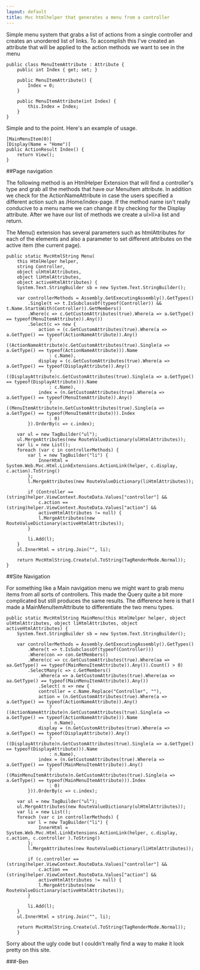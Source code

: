 ```yaml
---
layout: default
title: Mvc htmlhelper that generates a menu from a controller
---
```


Simple menu system that grabs a list of actions from a single controller and creates an unordered list of links. To accomplish this I've created an attribute that will be applied to the action methods we want to see in the menu

<pre><code>public class MenuItemAttribute : Attribute {
    public int Index { get; set; }

    public MenuItemAttribute() {
        Index = 0;
    }

    public MenuItemAttribute(int Index) {
        this.Index = Index;
    }
}
</code></pre>

Simple and to the point. Here's an example of usage.

<pre><code>[MainMenuItem(0)]
[Display(Name = "Home")]
public ActionResult Index() {
    return View();
}
</code></pre>

##Page navigation

The following method is an HtmlHelper Extension that will find a controller's type and grab all the methods that have our MenuItem attribute. In addition we check for the ActionNameAttribute in case the users specified a different action such as /Home/index-page. If the method name isn't really conducive to a menu name we can change it by checking for the Display attribute. After we have our list of methods we create a ul>li>a list and return.

The Menu() extension has several parameters such as htmlAttributes for each of the elements and also a parameter to set different attributes on the active item (the current page).

<pre><code>public static MvcHtmlString Menu(
    this HtmlHelper helper,
    string Controller,
    object ulHtmlAttributes,
    object liHtmlAttributes,
    object activeHtmlAttributes) {
    System.Text.StringBuilder sb = new System.Text.StringBuilder();

    var controllerMethods = Assembly.GetExecutingAssembly().GetTypes()
        .Single(t => t.IsSubclassOf(typeof(Controller)) && t.Name.StartsWith(Controller)).GetMembers()
        .Where(c => c.GetCustomAttributes(true).Where(a => a.GetType() == typeof(MenuItemAttribute)).Any())
        .Select(c => new {
            action = (c.GetCustomAttributes(true).Where(a => a.GetType() == typeof(ActionNameAttribute)).Any()
                ? ((ActionNameAttribute)c.GetCustomAttributes(true).Single(a => a.GetType() == typeof(ActionNameAttribute))).Name
                : c.Name),
            display = (c.GetCustomAttributes(true).Where(a => a.GetType() == typeof(DisplayAttribute)).Any()
                ? ((DisplayAttribute)c.GetCustomAttributes(true).Single(a => a.GetType() == typeof(DisplayAttribute))).Name
                : c.Name),
            index = (n.GetCustomAttributes(true).Where(a => a.GetType() == typeof(MenuItemAttribute)).Any()
                ? ((MenuItemAttribute)n.GetCustomAttributes(true).Single(a => a.GetType() == typeof(MenuItemAttribute))).Index
                : 0)
        }).OrderBy(c => c.index);

    var ul = new TagBuilder("ul");
    ul.MergeAttributes<string, object>(new RouteValueDictionary(ulHtmlAttributes));
    var li = new List<TagBuilder>();
    foreach (var c in controllerMethods) {
        var l = new TagBuilder("li") {
            InnerHtml = System.Web.Mvc.Html.LinkExtensions.ActionLink(helper, c.display, c.action).ToString()
        };
        l.MergeAttributes<string, object>(new RouteValueDictionary(liHtmlAttributes));

        if (Controller == (string)helper.ViewContext.RouteData.Values["controller"] &&
            c.action == (string)helper.ViewContext.RouteData.Values["action"] &&
            activeHtmlAttributes != null) {
            l.MergeAttributes<string, object>(new RouteValueDictionary(activeHtmlAttributes));
        }

        li.Add(l);
    }
    ul.InnerHtml = string.Join("", li);

    return MvcHtmlString.Create(ul.ToString(TagRenderMode.Normal));
}
</code></pre>

##Site Navigation

For something like a Main navigation menu we might want to grab menu items from all sorts of controllers. This made the Query quite a bit more complicated but still produces the same results. The difference here is that I made a MainMenuItemAttribute to differentiate the two menu types.

<pre><code>public static MvcHtmlString MainMenu(this HtmlHelper helper, object ulHtmlAttributes, object liHtmlAttributes, object activeHtmlAttributes) {
    System.Text.StringBuilder sb = new System.Text.StringBuilder();

    var controllerMethods = Assembly.GetExecutingAssembly().GetTypes()
        .Where(t => t.IsSubclassOf(typeof(Controller)))
        .Where(con => con.GetMembers()
        .Where(cc => cc.GetCustomAttributes(true).Where(aa => aa.GetType() == typeof(MainMenuItemAttribute)).Any()).Count() > 0)
        .SelectMany(c => c.GetMembers()
            .Where(a => a.GetCustomAttributes(true).Where(aa => aa.GetType() == typeof(MainMenuItemAttribute)).Any())
            .Select( n => new {
            controller = c.Name.Replace("Controller", ""),
            action = (n.GetCustomAttributes(true).Where(a => a.GetType() == typeof(ActionNameAttribute)).Any()
                ? ((ActionNameAttribute)n.GetCustomAttributes(true).Single(a => a.GetType() == typeof(ActionNameAttribute))).Name
                : n.Name),
            display = (n.GetCustomAttributes(true).Where(a => a.GetType() == typeof(DisplayAttribute)).Any()
                ? ((DisplayAttribute)n.GetCustomAttributes(true).Single(a => a.GetType() == typeof(DisplayAttribute))).Name
                : n.Name),
            index = (n.GetCustomAttributes(true).Where(a => a.GetType() == typeof(MainMenuItemAttribute)).Any()
                ? ((MainMenuItemAttribute)n.GetCustomAttributes(true).Single(a => a.GetType() == typeof(MainMenuItemAttribute))).Index
                : 0)
        })).OrderBy(c => c.index);

    var ul = new TagBuilder("ul");
    ul.MergeAttributes<string, object>(new RouteValueDictionary(ulHtmlAttributes));
    var li = new List<TagBuilder>();
    foreach (var c in controllerMethods) {
        var l = new TagBuilder("li") {
            InnerHtml = System.Web.Mvc.Html.LinkExtensions.ActionLink(helper, c.display, c.action, c.controller ).ToString()
        };
        l.MergeAttributes<string, object>(new RouteValueDictionary(liHtmlAttributes));

        if (c.controller == (string)helper.ViewContext.RouteData.Values["controller"] &&
            c.action == (string)helper.ViewContext.RouteData.Values["action"] &&
            activeHtmlAttributes != null) {
            l.MergeAttributes<string, object>(new RouteValueDictionary(activeHtmlAttributes));
        }

        li.Add(l);
    }
    ul.InnerHtml = string.Join("", li);

    return MvcHtmlString.Create(ul.ToString(TagRenderMode.Normal));
    }
</code></pre>

Sorry about the ugly code but I couldn't really find a way to make it look pretty on this site. 

###-Ben